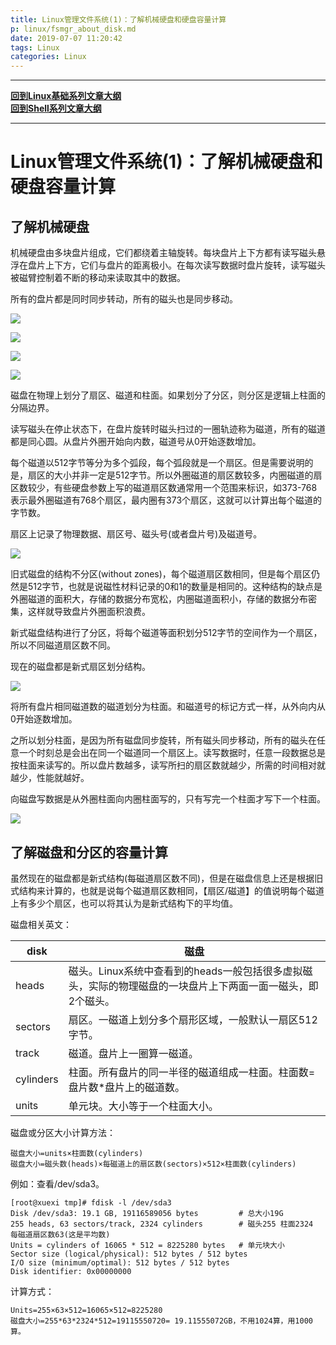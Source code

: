 ```yaml
---
title: Linux管理文件系统(1)：了解机械硬盘和硬盘容量计算
p: linux/fsmgr_about_disk.md
date: 2019-07-07 11:20:42
tags: Linux
categories: Linux
---
```


--------

**[回到Linux基础系列文章大纲](/linux/index)**  
**[回到Shell系列文章大纲](/shell/index)**  

--------


# Linux管理文件系统(1)：了解机械硬盘和硬盘容量计算

## 了解机械硬盘

机械硬盘由多块盘片组成，它们都绕着主轴旋转。每块盘片上下方都有读写磁头悬浮在盘片上下方，它们与盘片的距离极小。在每次读写数据时盘片旋转，读写磁头被磁臂控制着不断的移动来读取其中的数据。

所有的盘片都是同时同步转动，所有的磁头也是同步移动。

![](/img/linux/wps1.jpg) 

![](/img/linux/wps2.jpg) 

![](/img/linux/wps3.jpg) 

![](/img/linux/wps4.jpg) 

磁盘在物理上划分了扇区、磁道和柱面。如果划分了分区，则分区是逻辑上柱面的分隔边界。

读写磁头在停止状态下，在盘片旋转时磁头扫过的一圈轨迹称为磁道，所有的磁道都是同心圆。从盘片外圈开始向内数，磁道号从0开始逐数增加。

每个磁道以512字节等分为多个弧段，每个弧段就是一个扇区。但是需要说明的是，扇区的大小并非一定是512字节。所以外圈磁道的扇区数较多，内圈磁道的扇区数较少，有些硬盘参数上写的磁道扇区数通常用一个范围来标识，如373-768表示最外圈磁道有768个扇区，最内圈有373个扇区，这就可以计算出每个磁道的字节数。

扇区上记录了物理数据、扇区号、磁头号(或者盘片号)及磁道号。

![](/img/linux/wps5.jpg) 

旧式磁盘的结构不分区(without zones)，每个磁道扇区数相同，但是每个扇区仍然是512字节，也就是说磁性材料记录的0和1的数量是相同的。这种结构的缺点是外圈磁道的面积大，存储的数据分布宽松，内圈磁道面积小，存储的数据分布密集，这样就导致盘片外圈面积浪费。

新式磁盘结构进行了分区，将每个磁道等面积划分512字节的空间作为一个扇区，所以不同磁道扇区数不同。

现在的磁盘都是新式扇区划分结构。

![](/img/linux/wps6.jpg) 

将所有盘片相同磁道数的磁道划分为柱面。和磁道号的标记方式一样，从外向内从0开始逐数增加。

之所以划分柱面，是因为所有磁盘同步旋转，所有磁头同步移动，所有的磁头在任意一个时刻总是会出在同一个磁道同一个扇区上。读写数据时，任意一段数据总是按柱面来读写的。所以盘片数越多，读写所扫的扇区数就越少，所需的时间相对就越少，性能就越好。

向磁盘写数据是从外圈柱面向内圈柱面写的，只有写完一个柱面才写下一个柱面。

![](/img/linux/wps7.jpg) 

## 了解磁盘和分区的容量计算

虽然现在的磁盘都是新式结构(每磁道扇区数不同)，但是在磁盘信息上还是根据旧式结构来计算的，也就是说每个磁道扇区数相同，【扇区/磁道】的值说明每个磁道上有多少个扇区，也可以将其认为是新式结构下的平均值。

磁盘相关英文：

| disk      | 磁盘                                                         |
| --------- | ------------------------------------------------------------ |
| heads     | 磁头。Linux系统中查看到的heads一般包括很多虚拟磁头，实际的物理磁盘的一块盘片上下两面一面一磁头，即2个磁头。 |
| sectors   | 扇区。一磁道上划分多个扇形区域，一般默认一扇区512字节。      |
| track     | 磁道。盘片上一圈算一磁道。                                   |
| cylinders | 柱面。所有盘片的同一半径的磁道组成一柱面。柱面数=盘片数*盘片上的磁道数。 |
| units     | 单元块。大小等于一个柱面大小。                               |

磁盘或分区大小计算方法：

```
磁盘大小=units×柱面数(cylinders)
磁盘大小=磁头数(heads)×每磁道上的扇区数(sectors)×512×柱面数(cylinders)
```

例如：查看/dev/sda3。

```
[root@xuexi tmp]# fdisk -l /dev/sda3
Disk /dev/sda3: 19.1 GB, 19116589056 bytes         # 总大小19G
255 heads, 63 sectors/track, 2324 cylinders        # 磁头255 柱面2324  每磁道扇区数63(这是平均数)
Units = cylinders of 16065 * 512 = 8225280 bytes   # 单元块大小
Sector size (logical/physical): 512 bytes / 512 bytes
I/O size (minimum/optimal): 512 bytes / 512 bytes
Disk identifier: 0x00000000
```

计算方式：

```
Units=255×63×512=16065×512=8225280
磁盘大小=255*63*2324*512=19115550720= 19.11555072GB，不用1024算，用1000算。
```
